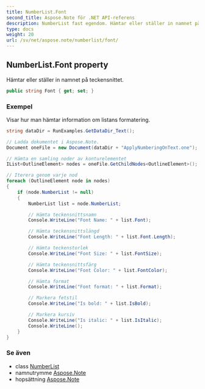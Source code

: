```yaml
---
title: NumberList.Font
second_title: Aspose.Note för .NET API-referens
description: NumberList fast egendom. Hämtar eller ställer in namnet på teckensnittet.
type: docs
weight: 20
url: /sv/net/aspose.note/numberlist/font/
---
```

## NumberList.Font property

Hämtar eller ställer in namnet på teckensnittet.

```csharp
public string Font { get; set; }
```

### Exempel

Visar hur man hämtar information om listans formatering.

```csharp
string dataDir = RunExamples.GetDataDir_Text();

// Ladda dokumentet i Aspose.Note.
Document oneFile = new Document(dataDir + "ApplyNumberingOnText.one");

// Hämta en samling noder av konturelementet
IList<OutlineElement> nodes = oneFile.GetChildNodes<OutlineElement>();

// Iterera genom varje nod
foreach (OutlineElement node in nodes)
{
    if (node.NumberList != null)
    {
        NumberList list = node.NumberList;

        // Hämta teckensnittsnamn
        Console.WriteLine("Font Name: " + list.Font);

        // Hämta teckensnittslängd
        Console.WriteLine("Font Length: " + list.Font.Length);

        // Hämta teckenstorlek
        Console.WriteLine("Font Size: " + list.FontSize);

        // Hämta teckensnittsfärg
        Console.WriteLine("Font Color: " + list.FontColor);

        // Hämta format
        Console.WriteLine("Font format: " + list.Format);

        // Markera fetstil
        Console.WriteLine("Is bold: " + list.IsBold);

        // Markera kursiv
        Console.WriteLine("Is italic: " + list.IsItalic);
        Console.WriteLine();
    }
}
```

### Se även

* class [NumberList](../)
* namnutrymme [Aspose.Note](../../numberlist/)
* hopsättning [Aspose.Note](../../../)


